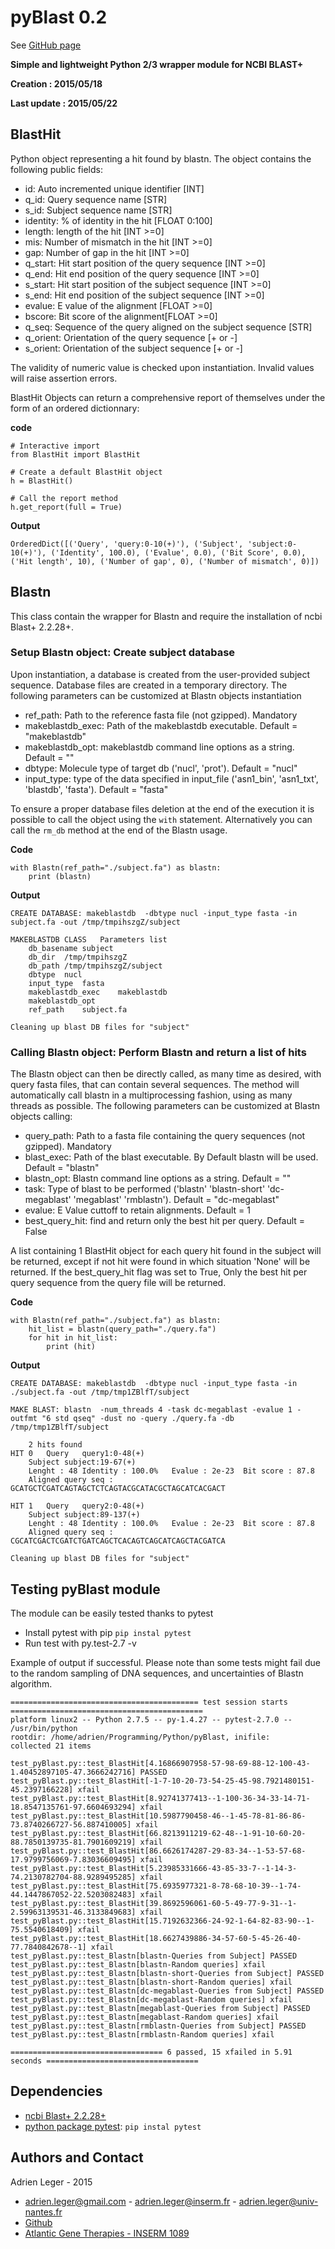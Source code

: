 # pyBlast 0.2

See [GitHub page]( http://a-slide.github.io/pyBlast)

**Simple and lightweight Python 2/3 wrapper module for NCBI BLAST+**

**Creation : 2015/05/18**

**Last update : 2015/05/22**

## BlastHit

Python object representing a hit found by blastn. The object contains the following public fields:

* id: Auto incremented unique identifier [INT]
* q_id: Query sequence name [STR]
* s_id: Subject sequence name [STR]
* identity: % of identity in the hit [FLOAT 0:100]
* length: length of the hit [INT >=0]
* mis: Number of mismatch in the hit [INT >=0]
* gap: Number of gap in the hit [INT >=0]
* q_start: Hit start position of the query sequence [INT >=0]
* q_end: Hit end position of the query sequence [INT >=0]
* s_start: Hit start position of the subject sequence [INT >=0]
* s_end: Hit end position of the subject sequence [INT >=0]
* evalue: E value of the alignment [FLOAT >=0]
* bscore: Bit score of the alignment[FLOAT >=0]
* q_seq: Sequence of the query aligned on the subject sequence [STR]
* q_orient: Orientation of the query sequence [+ or -]
* s_orient: Orientation of the subject sequence [+ or -]

The validity of numeric value is checked upon instantiation. Invalid values will raise assertion errors.

BlastHit Objects can return a comprehensive report of themselves under the form of an ordered dictionnary:

**code**
```
# Interactive import
from BlastHit import BlastHit

# Create a default BlastHit object
h = BlastHit()

# Call the report method
h.get_report(full = True)
```
**Output**
```
OrderedDict([('Query', 'query:0-10(+)'), ('Subject', 'subject:0-10(+)'), ('Identity', 100.0), ('Evalue', 0.0), ('Bit Score', 0.0), ('Hit length', 10), ('Number of gap', 0), ('Number of mismatch', 0)])
```
## Blastn

This class contain the wrapper for Blastn and require the installation of ncbi Blast+ 2.2.28+.

### Setup Blastn object: Create subject database

Upon instantiation, a database is created from the user-provided subject sequence. Database files are created in a temporary directory.
The following parameters can be customized at Blastn objects instantiation
* ref_path: Path to the reference fasta file (not gzipped). Mandatory
* makeblastdb_exec: Path of the makeblastdb executable. Default = "makeblastdb"
* makeblastdb_opt: makeblastdb command line options as a string. Default = ""
* dbtype: Molecule type of target db ('nucl', 'prot'). Default = "nucl"
* input_type: type of the data specified in input_file ('asn1_bin', 'asn1_txt', 'blastdb', 'fasta'). Default = "fasta"

To ensure a proper database files deletion at the end of the execution it is possible to call the object using the `with` statement.
Alternatively you can call the `rm_db` method at the end of the Blastn usage.

**Code**
```
with Blastn(ref_path="./subject.fa") as blastn:
    print (blastn)
```
**Output**
```
CREATE DATABASE: makeblastdb  -dbtype nucl -input_type fasta -in subject.fa -out /tmp/tmpihszgZ/subject

MAKEBLASTDB CLASS	Parameters list
	db_basename	subject
	db_dir	/tmp/tmpihszgZ
	db_path	/tmp/tmpihszgZ/subject
	dbtype	nucl
	input_type	fasta
	makeblastdb_exec	makeblastdb
	makeblastdb_opt	
	ref_path	subject.fa

Cleaning up blast DB files for "subject"
```

### Calling Blastn object: Perform Blastn and return a list of hits

The Blastn object can then be directly called, as many time as desired, with query fasta files, that can contain several sequences.
The method will automatically call blastn in a multiprocessing fashion, using as many threads as possible.
The following parameters can be customized at Blastn objects calling:

* query_path: Path to a fasta file containing the query sequences (not gzipped). Mandatory
* blast_exec: Path of the blast executable. By Default blastn will be used. Default = "blastn"
* blastn_opt: Blastn command line options as a string. Default = ""
* task: Type of blast to be performed ('blastn' 'blastn-short' 'dc-megablast' 'megablast' 'rmblastn'). Default = "dc-megablast"
* evalue: E Value cuttoff to retain alignments. Default = 1
* best_query_hit: find and return only the best hit per query. Default = False

A list containing 1 BlastHit object for each query hit found in the subject will be returned, except if not hit were found in which situation 'None' will be returned. 
If the best_query_hit flag was set to True, Only the best hit per query sequence from the query file will be returned.

**Code**
```
with Blastn(ref_path="./subject.fa") as blastn:
    hit_list = blastn(query_path="./query.fa")
    for hit in hit_list:
        print (hit)
```
**Output**
```
CREATE DATABASE: makeblastdb  -dbtype nucl -input_type fasta -in ./subject.fa -out /tmp/tmp1ZBlfT/subject

MAKE BLAST: blastn  -num_threads 4 -task dc-megablast -evalue 1 -outfmt "6 std qseq" -dust no -query ./query.fa -db /tmp/tmp1ZBlfT/subject

	2 hits found
HIT 0	Query	query1:0-48(+)
	Subject	subject:19-67(+)
	Lenght : 48	Identity : 100.0%	Evalue : 2e-23	Bit score : 87.8
	Aligned query seq : GCATGCTCGATCAGTAGCTCTCAGTACGCATACGCTAGCATCACGACT

HIT 1	Query	query2:0-48(+)
	Subject	subject:89-137(+)
	Lenght : 48	Identity : 100.0%	Evalue : 2e-23	Bit score : 87.8
	Aligned query seq : CGCATCGACTCGATCTGATCAGCTCACAGTCAGCATCAGCTACGATCA

Cleaning up blast DB files for "subject"
```


## Testing pyBlast module

The module can be easily tested thanks to pytest

* Install pytest with pip `pip instal pytest`
* Run test with py.test-2.7  -v

Example of output if successful. Please note than some tests might fail due to the random sampling of DNA sequences, and uncertainties of Blastn algorithm.
```
========================================== test session starts ===========================================
platform linux2 -- Python 2.7.5 -- py-1.4.27 -- pytest-2.7.0 -- /usr/bin/python
rootdir: /home/adrien/Programming/Python/pyBlast, inifile: 
collected 21 items 

test_pyBlast.py::test_BlastHit[4.16866907958-57-98-69-88-12-100-43-1.40452897105-47.3666242716] PASSED
test_pyBlast.py::test_BlastHit[-1-7-10-20-73-54-25-45-98.7921480151-45.2397166228] xfail
test_pyBlast.py::test_BlastHit[8.92741377413--1-100-36-34-33-14-71-18.8547135761-97.6604693294] xfail
test_pyBlast.py::test_BlastHit[10.5987790458-46--1-45-78-81-86-86-73.8740266727-56.887410005] xfail
test_pyBlast.py::test_BlastHit[66.8213911219-62-48--1-91-10-60-20-88.7850139735-81.7901609219] xfail
test_pyBlast.py::test_BlastHit[86.6626174287-29-83-34--1-53-57-68-17.9799756069-7.83036609495] xfail
test_pyBlast.py::test_BlastHit[5.23985331666-43-85-33-7--1-14-3-74.2130782704-88.9289495285] xfail
test_pyBlast.py::test_BlastHit[75.6935977321-8-78-68-10-39--1-74-44.1447867052-22.5203082483] xfail
test_pyBlast.py::test_BlastHit[39.8692596061-60-5-49-77-9-31--1-2.59963139531-46.3133849683] xfail
test_pyBlast.py::test_BlastHit[15.7192632366-24-92-1-64-82-83-90--1-75.5540618409] xfail
test_pyBlast.py::test_BlastHit[18.6627439886-34-57-60-5-45-26-40-77.7840842678--1] xfail
test_pyBlast.py::test_Blastn[blastn-Queries from Subject] PASSED
test_pyBlast.py::test_Blastn[blastn-Random queries] xfail
test_pyBlast.py::test_Blastn[blastn-short-Queries from Subject] PASSED
test_pyBlast.py::test_Blastn[blastn-short-Random queries] xfail
test_pyBlast.py::test_Blastn[dc-megablast-Queries from Subject] PASSED
test_pyBlast.py::test_Blastn[dc-megablast-Random queries] xfail
test_pyBlast.py::test_Blastn[megablast-Queries from Subject] PASSED
test_pyBlast.py::test_Blastn[megablast-Random queries] xfail
test_pyBlast.py::test_Blastn[rmblastn-Queries from Subject] PASSED
test_pyBlast.py::test_Blastn[rmblastn-Random queries] xfail

================================== 6 passed, 15 xfailed in 5.91 seconds ==================================
```

## Dependencies

* [ncbi Blast+ 2.2.28+](http://blast.ncbi.nlm.nih.gov/Blast.cgi?PAGE_TYPE=BlastDocs&DOC_TYPE=Download)
* [python package pytest](http://pytest.org/latest/): `pip instal pytest`

## Authors and Contact

Adrien Leger - 2015

* <adrien.leger@gmail.com> - <adrien.leger@inserm.fr> - <adrien.leger@univ-nantes.fr>
* [Github](https://github.com/a-slide)
* [Atlantic Gene Therapies - INSERM 1089](http://www.atlantic-gene-therapies.fr/)
